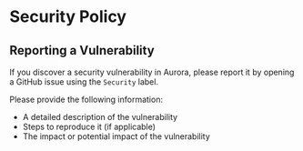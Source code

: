 # Security Policy

## Reporting a Vulnerability

If you discover a security vulnerability in Aurora, please report it by opening a GitHub issue using the `Security` label.

Please provide the following information:
- A detailed description of the vulnerability
- Steps to reproduce it (if applicable)
- The impact or potential impact of the vulnerability

